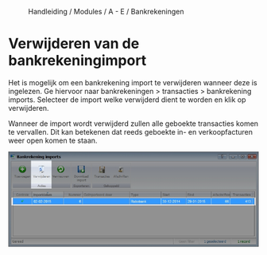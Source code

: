 
<properties>
	<page>
		<title>Bankrekeningimport verwijderen</title>
	</page>
	<menu>
		<position>Handleiding / Modules / A - E / Bankrekeningen </position> 
		<title>Bankimport verwijderen</title>
	</menu>
</properties>

# Verwijderen van de bankrekeningimport #

Het is mogelijk om een bankrekening import te verwijderen wanneer deze is ingelezen. Ge hiervoor naar bankrekeningen > transacties > bankrekening imports. Selecteer de import welke verwijderd dient te worden en klik op verwijderen.

<div class="info">
Wanneer de import wordt verwijderd zullen alle geboekte transacties komen te vervallen. Dit kan betekenen dat reeds geboekte in- en verkoopfacturen weer open komen te staan.

</div>

![Bankrekeningimport verwijderen](images/import-verwijderen.jpg)